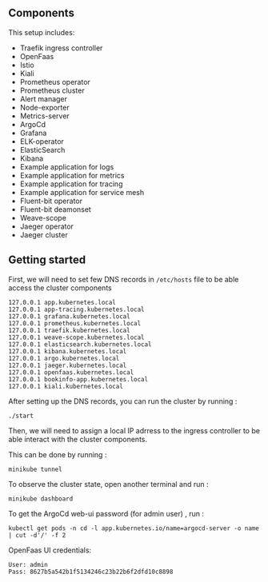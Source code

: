 ## Components
This setup includes:

* Traefik ingress controller
* OpenFaas
* Istio
* Kiali
* Prometheus operator 
* Prometheus cluster
* Alert manager
* Node-exporter
* Metrics-server
* ArgoCd
* Grafana
* ELK-operator
* ElasticSearch
* Kibana
* Example application for logs
* Example application for metrics
* Example application for tracing
* Example application for service mesh
* Fluent-bit operator
* Fluent-bit deamonset
* Weave-scope
* Jaeger operator
* Jaeger cluster
## Getting started

First, we will need to set few DNS records in ```/etc/hosts``` file to be able access the cluster components
```aidl
127.0.0.1 app.kubernetes.local
127.0.0.1 app-tracing.kubernetes.local
127.0.0.1 grafana.kubernetes.local
127.0.0.1 prometheus.kubernetes.local
127.0.0.1 traefik.kubernetes.local
127.0.0.1 weave-scope.kubernetes.local
127.0.0.1 elasticsearch.kubernetes.local
127.0.0.1 kibana.kubernetes.local
127.0.0.1 argo.kubernetes.local
127.0.0.1 jaeger.kubernetes.local
127.0.0.1 openfaas.kubernetes.local
127.0.0.1 bookinfo-app.kubernetes.local
127.0.0.1 kiali.kubernetes.local
```

After setting up the DNS records, you can run the cluster by running :
```
./start
```
Then, we will need to assign a local IP adrress to the ingress controller to be able interact with the cluster components.

This can be done by running :
```
minikube tunnel 
```

To observe the cluster state, open another terminal and run :
```
minikube dashboard
```

To get the ArgoCd web-ui password (for admin user) , run :
```
kubectl get pods -n cd -l app.kubernetes.io/name=argocd-server -o name | cut -d'/' -f 2
```
OpenFaas UI credentials:
```
User: admin
Pass: 8627b5a542b1f5134246c23b22b6f2dfd10c8898
```
